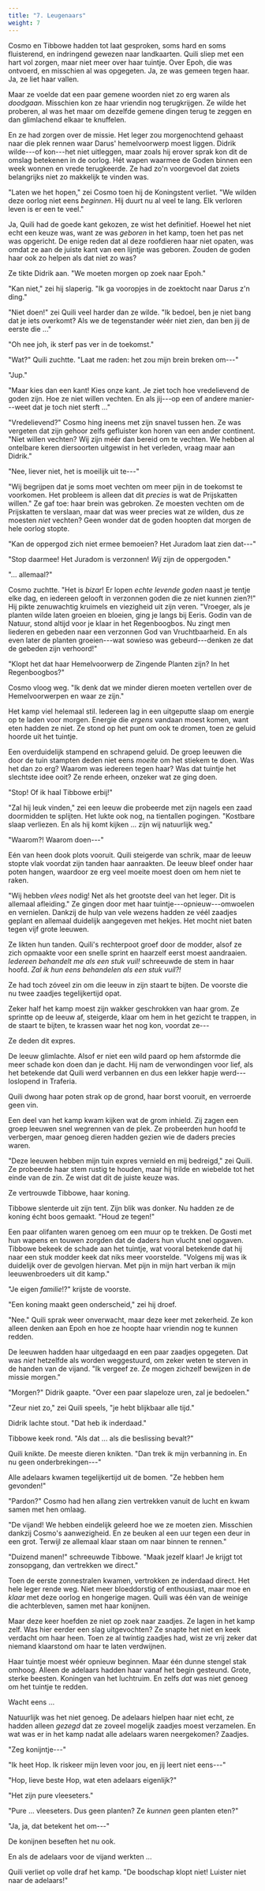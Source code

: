 ```yaml
---
title: "7. Leugenaars"
weight: 7
---
```


Cosmo en Tibbowe hadden tot laat gesproken, soms hard en soms fluisterend, en indringend gewezen naar landkaarten. Quili sliep met een hart vol zorgen, maar niet meer over haar tuintje. Over Epoh, die was ontvoerd, en misschien al was opgegeten. Ja, ze was gemeen tegen haar. Ja, ze liet haar vallen. 

Maar ze voelde dat een paar gemene woorden niet zo erg waren als _doodgaan_. Misschien kon ze haar vriendin nog terugkrijgen. Ze wilde het proberen, al was het maar om dezelfde gemene dingen terug te zeggen en dan glimlachend elkaar te knuffelen.

En ze had zorgen over de missie. Het leger zou morgenochtend gehaast naar die plek rennen waar Darus' hemelvoorwerp moest liggen. Didrik wilde---of kon---het niet uitleggen, maar zoals hij erover sprak kon dit de omslag betekenen in de oorlog. Hét wapen waarmee de Goden binnen een week wonnen en vrede terugkeerde. Ze had zo'n voorgevoel dat zoiets belangrijks niet zo makkelijk te vinden was.

"Laten we het hopen," zei Cosmo toen hij de Koningstent verliet. "We wilden deze oorlog niet eens _beginnen_. Hij duurt nu al veel te lang. Elk verloren leven is er een te veel."

Ja, Quili had de goede kant gekozen, ze wist het definitief. Hoewel het niet echt een keuze was, want ze was _geboren_ in het kamp, toen het pas net was opgericht. De enige reden dat al deze roofdieren haar niet opaten, was omdat ze aan de juiste kant van een lijntje was geboren. Zouden de goden haar ook zo helpen als dat niet zo was?

Ze tikte Didrik aan. "We moeten morgen op zoek naar Epoh."

"Kan niet," zei hij slaperig. "Ik ga vooropjes in de zoektocht naar Darus z'n ding."

"Niet doen!" zei Quili veel harder dan ze wilde. "Ik bedoel, ben je niet bang dat je iets overkomt? Als we de tegenstander wéér niet zien, dan ben jij de eerste die ..."

"Oh nee joh, ik sterf pas ver in de toekomst."

"Wat?" Quili zuchtte. "Laat me raden: het zou mijn brein breken om---"

"Jup."

"Maar kies dan een kant! Kies onze kant. Je ziet toch hoe vredelievend de goden zijn. Hoe ze niet willen vechten. En als jij---op een of andere manier---weet dat je toch niet sterft ..."

"Vredelievend?" Cosmo hing ineens met zijn snavel tussen hen. Ze was vergeten dat zijn gehoor zelfs gefluister kon horen van een ander continent. "Niet willen vechten? Wij zijn méér dan bereid om te vechten. We hebben al ontelbare keren diersoorten uitgewist in het verleden, vraag maar aan Didrik."

"Nee, liever niet, het is moeilijk uit te---"

"Wij begrijpen dat je soms moet vechten om meer pijn in de toekomst te voorkomen. Het probleem is alleen dat dit _precies_ is wat de Prijskatten willen." Ze gaf toe: haar brein was gebroken. Ze moesten vechten om de Prijskatten te verslaan, maar dat was weer precies wat ze wilden, dus ze moesten _niet_ vechten? Geen wonder dat de goden hoopten dat morgen de hele oorlog stopte.

"Kan de oppergod zich niet ermee bemoeien? Het Juradom laat zien dat---"

"Stop daarmee! Het Juradom is verzonnen! _Wij_ zijn de oppergoden."

"... allemaal?"

Cosmo zuchtte. "Het is _bizar_! Er lopen _echte levende goden_ naast je tentje elke dag, en iedereen gelooft in verzonnen goden die ze niet kunnen zien?!" Hij pikte zenuwachtig kruimels en viezigheid uit zijn veren. "Vroeger, als je planten wilde laten groeien en bloeien, ging je langs bij Eeris. Godin van de Natuur, stond altijd voor je klaar in het Regenboogbos. Nu zingt men liederen en gebeden naar een verzonnen God van Vruchtbaarheid. En als even later de planten groeien---wat sowieso was gebeurd---denken ze dat de gebeden zijn verhoord!"

"Klopt het dat haar Hemelvoorwerp de Zingende Planten zijn? In het Regenboogbos?"

Cosmo vloog weg. "Ik denk dat we minder dieren moeten vertellen over de Hemelvoorwerpen en waar ze zijn."

Het kamp viel helemaal stil. Iedereen lag in een uitgeputte slaap om energie op te laden voor morgen. Energie die _ergens_ vandaan moest komen, want eten hadden ze niet. Ze stond op het punt om ook te dromen, toen ze geluid hoorde uit het tuintje.

Een overduidelijk stampend en schrapend geluid. De groep leeuwen die door de tuin stampten deden niet eens _moeite_ om het stiekem te doen. Was het dan zo erg? Waarom was iedereen tegen haar? Was dat tuintje het slechtste idee ooit? Ze rende erheen, onzeker wat ze ging doen.

"Stop! Of ik haal Tibbowe erbij!"

"Zal hij leuk vinden," zei een leeuw die probeerde met zijn nagels een zaad doormidden te splijten. Het lukte ook nog, na tientallen pogingen. "Kostbare slaap verliezen. En als hij komt kijken ... zijn wij natuurlijk weg."

"Waarom?! Waarom doen---"

Eén van heen dook plots vooruit. Quili steigerde van schrik, maar de leeuw stopte vlak voordat zijn tanden haar aanraakten. De leeuw bleef onder haar poten hangen, waardoor ze erg veel moeite moest doen om hem niet te raken.

"Wij hebben _vlees_ nodig! Net als het grootste deel van het leger. Dit is allemaal afleiding." Ze gingen door met haar tuintje---opnieuw---omwoelen en vernielen. Dankzij de hulp van vele wezens hadden ze véél zaadjes geplant en allemaal duidelijk aangegeven met hekjes. Het mocht niet baten tegen vijf grote leeuwen.

Ze likten hun tanden. Quili's rechterpoot groef door de modder, alsof ze zich opmaakte voor een snelle sprint en haarzelf eerst moest aandraaien. _Iedereen behandelt me als een stuk vuil!_ schreeuwde de stem in haar hoofd. _Zal ik hun eens behandelen als een stuk vuil?!_

Ze had toch zóveel zin om die leeuw in zijn staart te bijten. De voorste die nu twee zaadjes tegelijkertijd opat.

Zeker half het kamp moest zijn wakker geschrokken van haar grom. Ze sprintte op de leeuw af, steigerde, klaar om hem in het gezicht te trappen, in de staart te bijten, te krassen waar het nog kon, voordat ze---

Ze deden dit expres.

De leeuw glimlachte. Alsof er niet een wild paard op hem afstormde die meer schade kon doen dan je dacht. Hij nam de verwondingen voor lief, als het betekende dat Quili werd verbannen en dus een lekker hapje werd---loslopend in Traferia.

Quili dwong haar poten strak op de grond, haar borst vooruit, en verroerde geen vin.

Een deel van het kamp kwam kijken wat de grom inhield. Zij zagen een groep leeuwen snel wegrennen van de plek. Ze probeerden hun hoofd te verbergen, maar genoeg dieren hadden gezien wie de daders precies waren.

"Deze leeuwen hebben mijn tuin expres vernield en mij bedreigd," zei Quili. Ze probeerde haar stem rustig te houden, maar hij trilde en wiebelde tot het einde van de zin. Ze wist dat dit de juiste keuze was.

Ze vertrouwde Tibbowe, haar koning.

Tibbowe slenterde uit zijn tent. Zijn blik was donker. Nu hadden ze de koning écht boos gemaakt. "Houd ze tegen!"

Een paar olifanten waren genoeg om een muur op te trekken. De Gosti met hun wapens en touwen zorgden dat de daders hun vlucht snel opgaven. Tibbowe bekeek de schade aan het tuintje, wat vooral betekende dat hij naar een stuk modder keek dat niks meer voorstelde. "Volgens mij was ik duidelijk over de gevolgen hiervan. Met pijn in mijn hart verban ik mijn leeuwenbroeders uit dit kamp."

"Je eigen _familie_!?" krijste de voorste.

"Een koning maakt geen onderscheid," zei hij droef.

"Nee." Quili sprak weer onverwacht, maar deze keer met zekerheid. Ze kon alleen denken aan Epoh en hoe ze hoopte haar vriendin nog te kunnen redden.

De leeuwen hadden haar uitgedaagd en een paar zaadjes opgegeten. Dat was _niet_ hetzelfde als worden weggestuurd, om zeker weten te sterven in de handen van de vijand. "Ik vergeef ze. Ze mogen zichzelf bewijzen in de missie morgen."

"Morgen?" Didrik gaapte. "Over een paar slapeloze uren, zal je bedoelen."

"Zeur niet zo," zei Quili speels, "je hebt blijkbaar alle tijd."

Didrik lachte stout. "Dat heb ik inderdaad."

Tibbowe keek rond. "Als dat ... als die beslissing bevalt?" 

Quili knikte. De meeste dieren knikten. "Dan trek ik mijn verbanning in. En nu geen onderbrekingen---"

Alle adelaars kwamen tegelijkertijd uit de bomen. "Ze hebben hem gevonden!"

"Pardon?" Cosmo had hen allang zien vertrekken vanuit de lucht en kwam samen met hen omlaag.

"De vijand! We hebben eindelijk geleerd hoe we ze moeten zien. Misschien dankzij Cosmo's aanwezigheid. En ze beuken al een uur tegen een deur in een grot. Terwijl ze allemaal klaar staan om naar binnen te rennen."

"Duizend manen!" schreeuwde Tibbowe. "Maak jezelf klaar! Je krijgt tot zonsopgang, dan vertrekken we direct."

Toen de eerste zonnestralen kwamen, vertrokken ze inderdaad direct. Het hele leger rende weg. Niet meer bloeddorstig of enthousiast, maar moe en _klaar_ met deze oorlog en hongerige magen. Quili was één van de weinige die achterbleven, samen met haar konijnen.

Maar deze keer hoefden ze niet op zoek naar zaadjes. Ze lagen in het kamp zelf. Was hier eerder een slag uitgevochten? Ze snapte het niet en keek verdacht om haar heen. Toen ze al twintig zaadjes had, wist ze vrij zeker dat niemand klaarstond om haar te laten verdwijnen.

Haar tuintje moest wéér opnieuw beginnen. Maar één dunne stengel stak omhoog. Alleen de adelaars hadden haar vanaf het begin gesteund. Grote, sterke beesten. Koningen van het luchtruim. En zelfs _dat_ was niet genoeg om het tuintje te redden. 

Wacht eens ...

Natuurlijk was het niet genoeg. De adelaars hielpen haar niet echt, ze hadden alleen _gezegd_ dat ze zoveel mogelijk zaadjes moest verzamelen. En wat was er in het kamp nadat alle adelaars waren neergekomen? Zaadjes.

"Zeg konijntje---"

"Ik heet Hop. Ik riskeer mijn leven voor jou, en jij leert niet eens---"

"Hop, lieve beste Hop, wat eten adelaars eigenlijk?"

"Het zijn pure vleeseters."

"Pure ... vleeseters. Dus geen planten? Ze _kunnen_ geen planten eten?"

"Ja, ja, dat betekent het om---"

De konijnen beseften het nu ook. 

En als de adelaars voor de vijand werkten ...

Quili verliet op volle draf het kamp. "De boodschap klopt niet! Luister niet naar de adelaars!"